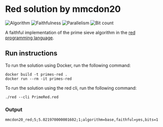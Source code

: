 # Red solution by mmcdon20

![Algorithm](https://img.shields.io/badge/Algorithm-base-green)
![Faithfulness](https://img.shields.io/badge/Faithful-yes-green)
![Parallelism](https://img.shields.io/badge/Parallel-no-green)
![Bit count](https://img.shields.io/badge/Bits-1-green)

A faithful implementation of the prime sieve algorithm in the [red programming language](https://www.red-lang.org).

## Run instructions

To run the solution using Docker, run the following command:

```
docker build -t primes-red .
docker run --rm -it primes-red
```

To run the solution using the red cli, run the following command:

```
./red --cli PrimeRed.red
```

### Output

```
mmcdon20_red;5;5.021970000001602;1;algorithm=base,faithful=yes,bits=1
```
